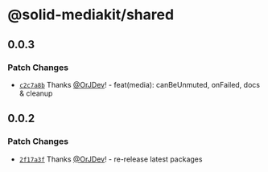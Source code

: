 # @solid-mediakit/shared

## 0.0.3

### Patch Changes

- [`c2c7a8b`](https://github.com/solidjs-community/mediakit/commit/c2c7a8be5b0c0424c65014c73033af9a50beec07) Thanks [@OrJDev](https://github.com/OrJDev)! - feat(media): canBeUnmuted, onFailed, docs & cleanup

## 0.0.2

### Patch Changes

- [`2f17a3f`](https://github.com/solidjs-community/mediakit/commit/2f17a3f2e2d646186d62f9d941b3a0c321c9fc3d) Thanks [@OrJDev](https://github.com/OrJDev)! - re-release latest packages
